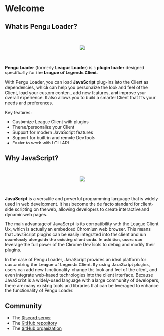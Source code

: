 # Welcome

## What is Pengu Loader?

<p align=center style="margin: 3rem 0">
  <img src="/Pengu_Featherknight_144.jpg" />
</p>

**Pengu Loader** (formerly **League Loader**) is a **plugin loader** designed
specifically for the **League of Legends Client**.

With Pengu Loader, you can load **JavaScript** plug-ins into the Client as
dependencies, which can help you personalize the look and feel of the Client,
load your custom content, add new features, and improve your overall experience.
It also allows you to build a smarter Client that fits your needs and
preferences.

Key features:

- Customize League Client with plugins
- Theme/personalize your Client
- Support for modern JavaScript features
- Support for built-in and remote DevTools
- Easier to work with LCU API

## Why JavaScript?

<p align=center style="margin: 3rem 0">
  <img src="/guide/javascript-144.png" />
</p>

**JavaScript** is a versatile and powerful programming language that is widely
used in web development. It has become the de facto standard for client-side
scripting on the web, allowing developers to create interactive and dynamic web
pages.

The main advantage of JavaScript is its compatibility with the League Client Ux,
which is actually an embedded Chromium web browser. This means that JavaScript
plugins can be easily integrated into the client and run seamlessly alongside
the existing client code. In addition, users can leverage the full power of the
Chrome DevTools to debug and modify their plugins.

In the case of Pengu Loader, JavaScript provides an ideal platform for
customizing the League of Legends Client. By using JavaScript plugins, users can
add new functionality, change the look and feel of the client, and even
integrate web-based technologies into the client interface. Because JavaScript
is a widely-used language with a large community of developers, there are many
existing tools and libraries that can be leveraged to enhance the functionality
of Pengu Loader.

## Community

- The [Discord server](https://chat.pengu.lol/)
- The [GitHub repository](https://github.com/PenguLoader/PenguLoader)
- The [GitHub organization](https://github.com/PenguLoader)
